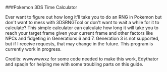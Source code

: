 ###Pokemon 3DS Time Calculator

Ever want to figure out how long it'll take you to do an RNG in Pokemon but don't want to mess with 3DSRNGTool or don't want to wait a while for it to calculate? This simple calculator can calculate how long it will take you to reach your target frame given your current frame and other factors like NPCs and fidgeting in Generations 6 and 7. Generation 3 is not supported, but if I receive requests, that may change in the future. This program is currently work in progress.

Credits: wwwwwwxz for some code needed to make this work, Edythator and spaqin for helping me with some troubling parts on this guide.
